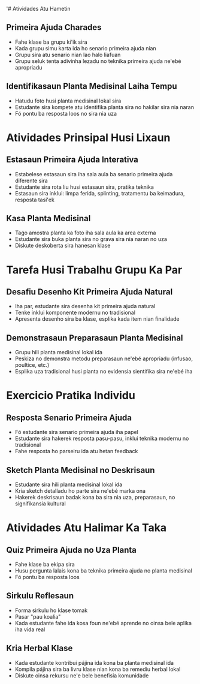 '# Atividades Atu Hametin

## Primeira Ajuda Charades
- Fahe klase ba grupu ki'ik sira
- Kada grupu simu karta ida ho senario primeira ajuda nian
- Grupu sira atu senario nian lao halo liafuan
- Grupu seluk tenta adivinha lezadu no teknika primeira ajuda ne'ebé apropriadu

## Identifikasaun Planta Medisinal Laiha Tempu
- Hatudu foto husi planta medisinal lokal sira
- Estudante sira kompete atu identifika planta sira no hakilar sira nia naran
- Fó pontu ba resposta loos no sira nia uza

# Atividades Prinsipal Husi Lixaun

## Estasaun Primeira Ajuda Interativa
- Estabelese estasaun sira iha sala aula ba senario primeira ajuda diferente sira
- Estudante sira rota liu husi estasaun sira, pratika teknika
- Estasaun sira inklui: limpa ferida, splinting, tratamentu ba keimadura, resposta tasi'ek 

## Kasa Planta Medisinal
- Tago amostra planta ka foto iha sala aula ka area externa
- Estudante sira buka planta sira no grava sira nia naran no uza
- Diskute deskoberta sira hanesan klase

# Tarefa Husi Trabalhu Grupu Ka Par

## Desafiu Desenho Kit Primeira Ajuda Natural
- Iha par, estudante sira desenha kit primeira ajuda natural
- Tenke inklui komponente modernu no tradisional
- Apresenta desenho sira ba klase, esplika kada item nian finalidade

## Demonstrasaun Preparasaun Planta Medisinal
- Grupu hili planta medisinal lokal ida
- Peskiza no demonstra metodu preparasaun ne'ebé apropriadu (infusao, poultice, etc.)
- Esplika uza tradisional husi planta no evidensia sientifika sira ne'ebé iha

# Exercicio Pratika Individu

## Resposta Senario Primeira Ajuda
- Fó estudante sira senario primeira ajuda iha papel
- Estudante sira hakerek resposta pasu-pasu, inklui teknika modernu no tradisional
- Fahe resposta ho parseiru ida atu hetan feedback

## Sketch Planta Medisinal no Deskrisaun
- Estudante sira hili planta medisinal lokal ida
- Kria sketch detalladu ho parte sira ne'ebé marka ona
- Hakerek deskrisaun badak kona ba sira nia uza, preparasaun, no signifikansia kultural

# Atividades Atu Halimar Ka Taka

## Quiz Primeira Ajuda no Uza Planta
- Fahe klase ba ekipa sira
- Husu pergunta lalais kona ba teknika primeira ajuda no planta medisinal
- Fó pontu ba resposta loos

## Sirkulu Reflesaun
- Forma sirkulu ho klase tomak
- Pasar "pau koalia" 
- Kada estudante fahe ida kosa foun ne'ebé aprende no oinsa bele aplika iha vida real

## Kria Herbal Klase
- Kada estudante kontribui pájina ida kona ba planta medisinal ida
- Kompila pájina sira ba livru klase nian kona ba remediu herbal lokal
- Diskute oinsa rekursu ne'e bele benefisia komunidade